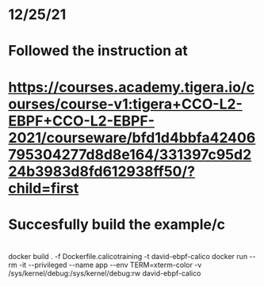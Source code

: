 #
# 12/25/21
#  Followed the instruction at
#   https://courses.academy.tigera.io/courses/course-v1:tigera+CCO-L2-EBPF+CCO-L2-EBPF-2021/courseware/bfd1d4bbfa42406795304277d8d8e164/331397c95d224b3983d8fd612938ff50/?child=first
#
#  Succesfully build the example/c
#

docker build . -f Dockerfile.calicotraining -t david-ebpf-calico
docker run --rm -it --privileged --name app --env TERM=xterm-color -v /sys/kernel/debug:/sys/kernel/debug:rw david-ebpf-calico
